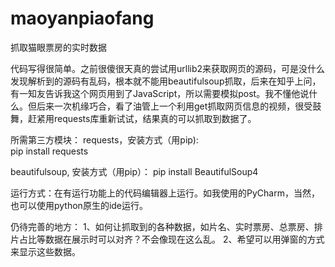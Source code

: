 # maoyanpiaofang
抓取猫眼票房的实时数据





代码写得很简单。之前很傻很天真的尝试用urllib2来获取网页的源码，可是没什么发现解析到的源码有乱码，根本就不能用beautifulsoup抓取，后来在知乎上问，有一知友告诉我这个网页用到了JavaScript，所以需要模拟post。我不懂他说什么。但后来一次机缘巧合，看了油管上一个利用get抓取网页信息的视频，很受鼓舞，赶紧用requests库重新试试，结果真的可以抓取到数据了。



所需第三方模块：
 requests，安装方式（用pip):  
  pip install requests

 beautifulsoup, 安装方式（用pip）：
  pip install BeautifulSoup4

运行方式：在有运行功能上的代码编辑器上运行。如我使用的PyCharm，当然，也可以使用python原生的ide运行。


仍待完善的地方：
1、如何让抓取到的各种数据，如片名、实时票房、总票房、排片占比等数据在展示时可以对齐？不会像现在这么乱。
2、希望可以用弹窗的方式来显示这些数据。
